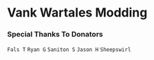 # Vank Wartales Modding

### Special Thanks To Donators

`Fals T`
`Ryan G`
`Saniton S`
`Jason H`
`Sheepswirl`
